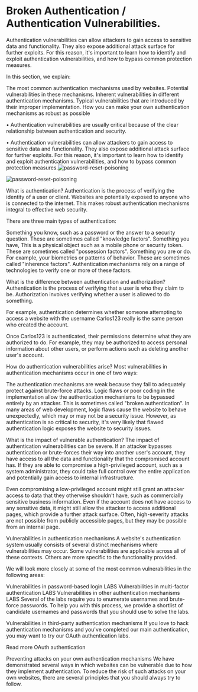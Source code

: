 # Broken Authentication / Authentication Vulnerabilities.

Authentication vulnerabilities can allow attackers to gain access to sensitive data and functionality. They also expose additional attack surface for further exploits. For this reason, it's important to learn how to identify and exploit authentication vulnerabilities, and how to bypass common protection measures.

In this section, we explain:

The most common authentication mechanisms used by websites.
Potential vulnerabilities in these mechanisms.
Inherent vulnerabilities in different authentication mechanisms.
Typical vulnerabilities that are introduced by their improper implementation.
How you can make your own authentication mechanisms as robust as possible

• Authentication vulnerabilities are usually critical because of the clear relationship between authentication and security. 

• Authentication vulnerabilities can allow attackers to gain access to sensitive data and functionality. They also expose additional attack surface for further exploits. For this reason, it's important to learn how to identify and exploit authentication vulnerabilities, and how to bypass common protection measures.![password-reset-poisoning](https://github.com/user-attachments/assets/5481c1ac-cbcd-4611-85ce-ccfb50697a28)

![password-reset-poisoning](https://github.com/user-attachments/assets/c60668ba-c08f-49a6-a22e-2276d9564672)

What is authentication?
Authentication is the process of verifying the identity of a user or client. Websites are potentially exposed to anyone who is connected to the internet. This makes robust authentication mechanisms integral to effective web security.

There are three main types of authentication:

Something you know, such as a password or the answer to a security question. These are sometimes called "knowledge factors".
Something you have, This is a physical object such as a mobile phone or security token. These are sometimes called "possession factors".
Something you are or do. For example, your biometrics or patterns of behavior. These are sometimes called "inherence factors".
Authentication mechanisms rely on a range of technologies to verify one or more of these factors.

What is the difference between authentication and authorization?
Authentication is the process of verifying that a user is who they claim to be. Authorization involves verifying whether a user is allowed to do something.

For example, authentication determines whether someone attempting to access a website with the username Carlos123 really is the same person who created the account.

Once Carlos123 is authenticated, their permissions determine what they are authorized to do. For example, they may be authorized to access personal information about other users, or perform actions such as deleting another user's account.

How do authentication vulnerabilities arise?
Most vulnerabilities in authentication mechanisms occur in one of two ways:

The authentication mechanisms are weak because they fail to adequately protect against brute-force attacks.
Logic flaws or poor coding in the implementation allow the authentication mechanisms to be bypassed entirely by an attacker. This is sometimes called "broken authentication".
In many areas of web development, logic flaws cause the website to behave unexpectedly, which may or may not be a security issue. However, as authentication is so critical to security, it's very likely that flawed authentication logic exposes the website to security issues.

What is the impact of vulnerable authentication?
The impact of authentication vulnerabilities can be severe. If an attacker bypasses authentication or brute-forces their way into another user's account, they have access to all the data and functionality that the compromised account has. If they are able to compromise a high-privileged account, such as a system administrator, they could take full control over the entire application and potentially gain access to internal infrastructure.

Even compromising a low-privileged account might still grant an attacker access to data that they otherwise shouldn't have, such as commercially sensitive business information. Even if the account does not have access to any sensitive data, it might still allow the attacker to access additional pages, which provide a further attack surface. Often, high-severity attacks are not possible from publicly accessible pages, but they may be possible from an internal page.

Vulnerabilities in authentication mechanisms
A website's authentication system usually consists of several distinct mechanisms where vulnerabilities may occur. Some vulnerabilities are applicable across all of these contexts. Others are more specific to the functionality provided.

We will look more closely at some of the most common vulnerabilities in the following areas:

Vulnerabilities in password-based login LABS
Vulnerabilities in multi-factor authentication LABS
Vulnerabilities in other authentication mechanisms LABS
Several of the labs require you to enumerate usernames and brute-force passwords. To help you with this process, we provide a shortlist of candidate usernames and passwords that you should use to solve the labs.

Vulnerabilities in third-party authentication mechanisms
If you love to hack authentication mechanisms and you've completed our main authentication, you may want to try our OAuth authentication labs.

Read more
OAuth authentication

Preventing attacks on your own authentication mechanisms
We have demonstrated several ways in which websites can be vulnerable due to how they implement authentication. To reduce the risk of such attacks on your own websites, there are several principles that you should always try to follow.

